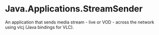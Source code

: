# Java.Applications.StreamSender

An application that sends media stream - live or VOD - across the network using vlcj (Java bindings for VLC).
